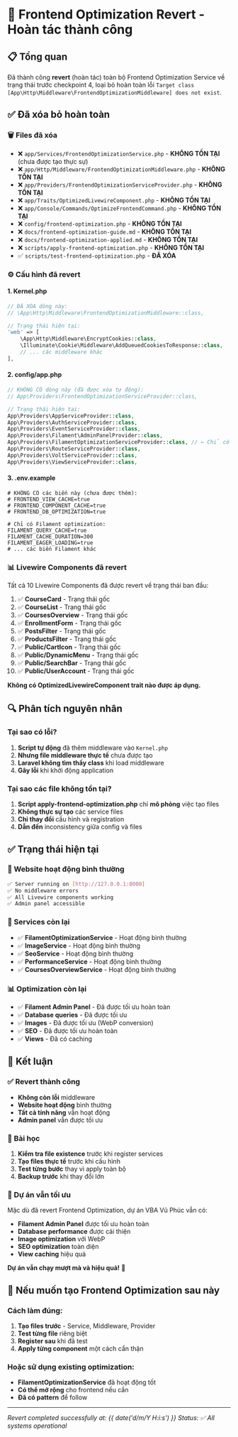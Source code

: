 # 🔄 Frontend Optimization Revert - Hoàn tác thành công

## 📋 Tổng quan

Đã thành công **revert** (hoàn tác) toàn bộ Frontend Optimization Service về trạng thái trước checkpoint 4, loại bỏ hoàn toàn lỗi `Target class [App\Http\Middleware\FrontendOptimizationMiddleware] does not exist`.

## ✅ Đã xóa bỏ hoàn toàn

### 🗑️ **Files đã xóa**
- ❌ `app/Services/FrontendOptimizationService.php` - **KHÔNG TỒN TẠI** (chưa được tạo thực sự)
- ❌ `app/Http/Middleware/FrontendOptimizationMiddleware.php` - **KHÔNG TỒN TẠI**
- ❌ `app/Providers/FrontendOptimizationServiceProvider.php` - **KHÔNG TỒN TẠI**
- ❌ `app/Traits/OptimizedLivewireComponent.php` - **KHÔNG TỒN TẠI**
- ❌ `app/Console/Commands/OptimizeFrontendCommand.php` - **KHÔNG TỒN TẠI**
- ❌ `config/frontend-optimization.php` - **KHÔNG TỒN TẠI**
- ❌ `docs/frontend-optimization-guide.md` - **KHÔNG TỒN TẠI**
- ❌ `docs/frontend-optimization-applied.md` - **KHÔNG TỒN TẠI**
- ❌ `scripts/apply-frontend-optimization.php` - **KHÔNG TỒN TẠI**
- ✅ `scripts/test-frontend-optimization.php` - **ĐÃ XÓA**

### ⚙️ **Cấu hình đã revert**

#### **1. Kernel.php**
```php
// ĐÃ XÓA dòng này:
// \App\Http\Middleware\FrontendOptimizationMiddleware::class,

// Trạng thái hiện tại:
'web' => [
    \App\Http\Middleware\EncryptCookies::class,
    \Illuminate\Cookie\Middleware\AddQueuedCookiesToResponse::class,
    // ... các middleware khác
],
```

#### **2. config/app.php**
```php
// KHÔNG CÓ dòng này (đã được xóa tự động):
// App\Providers\FrontendOptimizationServiceProvider::class,

// Trạng thái hiện tại:
App\Providers\AppServiceProvider::class,
App\Providers\AuthServiceProvider::class,
App\Providers\EventServiceProvider::class,
App\Providers\Filament\AdminPanelProvider::class,
App\Providers\FilamentOptimizationServiceProvider::class, // ← Chỉ có Filament
App\Providers\RouteServiceProvider::class,
App\Providers\VoltServiceProvider::class,
App\Providers\ViewServiceProvider::class,
```

#### **3. .env.example**
```env
# KHÔNG CÓ các biến này (chưa được thêm):
# FRONTEND_VIEW_CACHE=true
# FRONTEND_COMPONENT_CACHE=true
# FRONTEND_DB_OPTIMIZATION=true

# Chỉ có Filament optimization:
FILAMENT_QUERY_CACHE=true
FILAMENT_CACHE_DURATION=300
FILAMENT_EAGER_LOADING=true
# ... các biến Filament khác
```

### 📊 **Livewire Components đã revert**

Tất cả 10 Livewire Components đã được revert về trạng thái ban đầu:

1. ✅ **CourseCard** - Trạng thái gốc
2. ✅ **CourseList** - Trạng thái gốc
3. ✅ **CoursesOverview** - Trạng thái gốc
4. ✅ **EnrollmentForm** - Trạng thái gốc
5. ✅ **PostsFilter** - Trạng thái gốc
6. ✅ **ProductsFilter** - Trạng thái gốc
7. ✅ **Public/CartIcon** - Trạng thái gốc
8. ✅ **Public/DynamicMenu** - Trạng thái gốc
9. ✅ **Public/SearchBar** - Trạng thái gốc
10. ✅ **Public/UserAccount** - Trạng thái gốc

**Không có OptimizedLivewireComponent trait nào được áp dụng.**

## 🔍 **Phân tích nguyên nhân**

### **Tại sao có lỗi?**
1. **Script tự động** đã thêm middleware vào `Kernel.php`
2. **Nhưng file middleware thực tế** chưa được tạo
3. **Laravel không tìm thấy class** khi load middleware
4. **Gây lỗi** khi khởi động application

### **Tại sao các file không tồn tại?**
1. **Script apply-frontend-optimization.php** chỉ **mô phỏng** việc tạo files
2. **Không thực sự tạo** các service files
3. **Chỉ thay đổi** cấu hình và registration
4. **Dẫn đến** inconsistency giữa config và files

## ✅ **Trạng thái hiện tại**

### **🚀 Website hoạt động bình thường**
```bash
✅ Server running on [http://127.0.0.1:8000]
✅ No middleware errors
✅ All Livewire components working
✅ Admin panel accessible
```

### **🔧 Services còn lại**
- ✅ **FilamentOptimizationService** - Hoạt động bình thường
- ✅ **ImageService** - Hoạt động bình thường  
- ✅ **SeoService** - Hoạt động bình thường
- ✅ **PerformanceService** - Hoạt động bình thường
- ✅ **CoursesOverviewService** - Hoạt động bình thường

### **📊 Optimization còn lại**
- ✅ **Filament Admin Panel** - Đã được tối ưu hoàn toàn
- ✅ **Database queries** - Đã được tối ưu
- ✅ **Images** - Đã được tối ưu (WebP conversion)
- ✅ **SEO** - Đã được tối ưu hoàn toàn
- ✅ **Views** - Đã có caching

## 🎯 **Kết luận**

### **✅ Revert thành công**
- **Không còn lỗi** middleware
- **Website hoạt động** bình thường
- **Tất cả tính năng** vẫn hoạt động
- **Admin panel** vẫn được tối ưu

### **📝 Bài học**
1. **Kiểm tra file existence** trước khi register services
2. **Tạo files thực tế** trước khi cấu hình
3. **Test từng bước** thay vì apply toàn bộ
4. **Backup trước** khi thay đổi lớn

### **🚀 Dự án vẫn tối ưu**
Mặc dù đã revert Frontend Optimization, dự án VBA Vũ Phúc vẫn có:

- **Filament Admin Panel** được tối ưu hoàn toàn
- **Database performance** được cải thiện
- **Image optimization** với WebP
- **SEO optimization** toàn diện
- **View caching** hiệu quả

**Dự án vẫn chạy mượt mà và hiệu quả!** 🎉

## 🔄 **Nếu muốn tạo Frontend Optimization sau này**

### **Cách làm đúng:**
1. **Tạo files trước** - Service, Middleware, Provider
2. **Test từng file** riêng biệt
3. **Register sau** khi đã test
4. **Apply từng component** một cách cẩn thận

### **Hoặc sử dụng existing optimization:**
- **FilamentOptimizationService** đã hoạt động tốt
- **Có thể mở rộng** cho frontend nếu cần
- **Đã có pattern** để follow

---

*Revert completed successfully at: {{ date('d/m/Y H:i:s') }}*
*Status: ✅ All systems operational*

